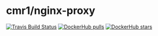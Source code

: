 # cmr1/nginx-proxy

[![Travis Build Status](https://img.shields.io/travis/cmr1/docker-nginx-proxy.svg?style=flat-square)](https://travis-ci.org/cmr1/docker-nginx-proxy)
[![DockerHub pulls](https://img.shields.io/docker/pulls/cmr1/nginx-proxy.svg?style=flat-square)](https://hub.docker.com/r/cmr1/nginx-proxy)
[![DockerHub stars](https://img.shields.io/docker/stars/cmr1/nginx-proxy.svg?style=flat-square)](https://hub.docker.com/r/cmr1/nginx-proxy)